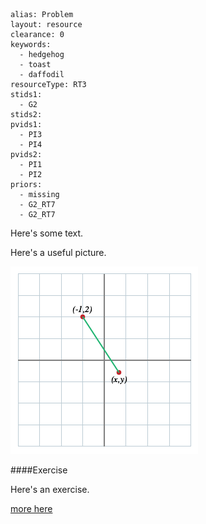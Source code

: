 ````
alias: Problem
layout: resource
clearance: 0
keywords: 
  - hedgehog
  - toast
  - daffodil
resourceType: RT3
stids1:
  - G2
stids2:
pvids1:
  - PI3
  - PI4
pvids2: 
  - PI1
  - PI2
priors:
  - missing
  - G2_RT7
  - G2_RT7
````

Here's some text.

Here's a useful picture.

<!-- ADD PICTURE OF AXES WITH THESE TWO POINTS MARKED AND A LINE SHOWING THE DISTANCE BETWEEN THEM -->
![Picture](xy12-1.png)



<div class="well">####Exercise

Here's an exercise.</div>

[<span class="icon-folder-open"></span> more here](../G2_RT7/index.html)
